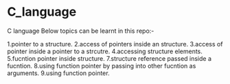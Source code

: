 # C_language
C language
Below topics can be learnt in this repo:-

1.pointer to a structure.
2.access of pointers inside an structure.
3.access of pointer inside a pointer to a strcutre.
4.accessing structure elements.
5.fucntion pointer inside structure.
7.structure reference passed inside a fucntion.
8.using function pointer by passing into other fucntion as arguments.
9.using function pointer.

